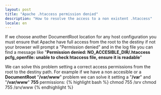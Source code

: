```yaml
---
layout: post
title: "Apache .htaccess permission denied"
description: "How to resolve the access to a non existent .htaccess"
locale: en
---
```


If we choose another DocumentRoot location for any host configuration you must ensure that Apache have full access from the root to the destiny if not your browser will prompt a "Permission denied" and in the log file you can find a message like "<strong>Permission denied: NO_ACCESIBLE_DIR/.htaccess pcfg_openfile: unable to check htaccess file, ensure it is readable</strong>"

We can solve this problem setting a correct access permissions from the root to the destiny path. For example if we have a non accesible or a **DocumentRoot** "**/var/www**" problem we can solve it setting a "**/var**" and "**/var/www**" **755** permissions:
{% highlight bash %}
chmod 755 /srv
chmod 755 /srv/www
{% endhighlight %}
